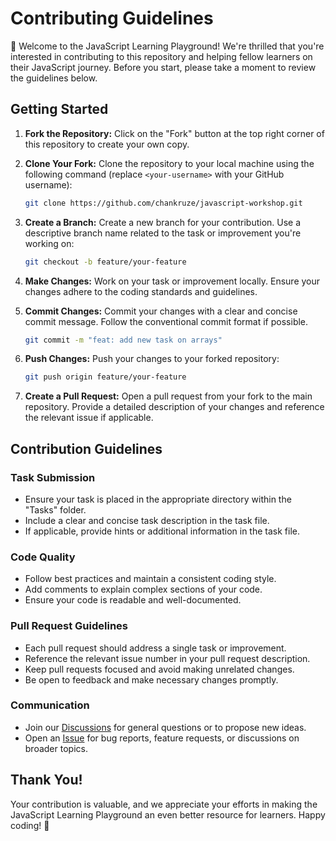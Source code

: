 # Contributing Guidelines

👋 Welcome to the JavaScript Learning Playground! We're thrilled that you're interested in contributing to this repository and helping fellow learners on their JavaScript journey. Before you start, please take a moment to review the guidelines below.

## Getting Started

1. **Fork the Repository:** Click on the "Fork" button at the top right corner of this repository to create your own copy.

2. **Clone Your Fork:** Clone the repository to your local machine using the following command (replace `<your-username>` with your GitHub username):

    ```bash
    git clone https://github.com/chankruze/javascript-workshop.git
    ```

3. **Create a Branch:** Create a new branch for your contribution. Use a descriptive branch name related to the task or improvement you're working on:

    ```bash
    git checkout -b feature/your-feature
    ```

4. **Make Changes:** Work on your task or improvement locally. Ensure your changes adhere to the coding standards and guidelines.

5. **Commit Changes:** Commit your changes with a clear and concise commit message. Follow the conventional commit format if possible.

    ```bash
    git commit -m "feat: add new task on arrays"
    ```

6. **Push Changes:** Push your changes to your forked repository:

    ```bash
    git push origin feature/your-feature
    ```

7. **Create a Pull Request:** Open a pull request from your fork to the main repository. Provide a detailed description of your changes and reference the relevant issue if applicable.

## Contribution Guidelines

### Task Submission

- Ensure your task is placed in the appropriate directory within the "Tasks" folder.
- Include a clear and concise task description in the task file.
- If applicable, provide hints or additional information in the task file.

### Code Quality

- Follow best practices and maintain a consistent coding style.
- Add comments to explain complex sections of your code.
- Ensure your code is readable and well-documented.

### Pull Request Guidelines

- Each pull request should address a single task or improvement.
- Reference the relevant issue number in your pull request description.
- Keep pull requests focused and avoid making unrelated changes.
- Be open to feedback and make necessary changes promptly.

### Communication

- Join our [Discussions](https://github.com/chankruze/javascript-workshop/discussions) for general questions or to propose new ideas.
- Open an [Issue](https://github.com/chankruze/javascript-workshop/issues) for bug reports, feature requests, or discussions on broader topics.

## Thank You!

Your contribution is valuable, and we appreciate your efforts in making the JavaScript Learning Playground an even better resource for learners. Happy coding! 🚀
